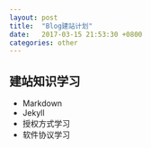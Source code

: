 ```yaml
---
layout: post
title:  "Blog建站计划"
date:   2017-03-15 21:53:30 +0800
categories: other
---
```


## 建站知识学习
- Markdown
- Jekyll
- 授权方式学习
- 软件协议学习
